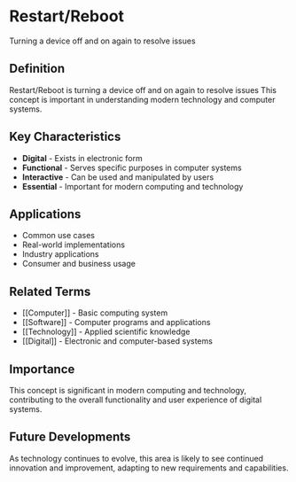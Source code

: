 # Restart/Reboot

Turning a device off and on again to resolve issues

## Definition
Restart/Reboot is turning a device off and on again to resolve issues This concept is important in understanding modern technology and computer systems.

## Key Characteristics
- **Digital** - Exists in electronic form
- **Functional** - Serves specific purposes in computer systems
- **Interactive** - Can be used and manipulated by users
- **Essential** - Important for modern computing and technology

## Applications
- Common use cases
- Real-world implementations
- Industry applications
- Consumer and business usage

## Related Terms
- [[Computer]] - Basic computing system
- [[Software]] - Computer programs and applications
- [[Technology]] - Applied scientific knowledge
- [[Digital]] - Electronic and computer-based systems

## Importance
This concept is significant in modern computing and technology, contributing to the overall functionality and user experience of digital systems.

## Future Developments
As technology continues to evolve, this area is likely to see continued innovation and improvement, adapting to new requirements and capabilities.
